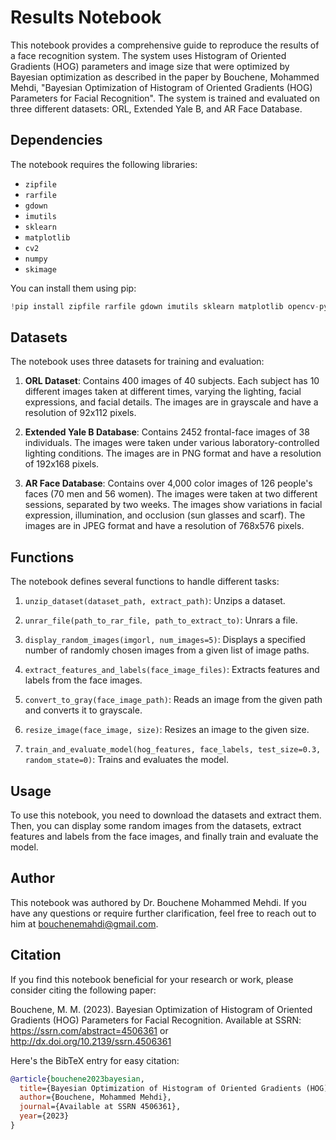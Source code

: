 # Results Notebook

This notebook provides a comprehensive guide to reproduce the results of a face recognition system. The system uses Histogram of Oriented Gradients (HOG) parameters and image size that were optimized by Bayesian optimization as described in the paper by Bouchene, Mohammed Mehdi, "Bayesian Optimization of Histogram of Oriented Gradients (HOG) Parameters for Facial Recognition". The system is trained and evaluated on three different datasets: ORL, Extended Yale B, and AR Face Database.

## Dependencies

The notebook requires the following libraries:
- `zipfile`
- `rarfile`
- `gdown`
- `imutils`
- `sklearn`
- `matplotlib`
- `cv2`
- `numpy`
- `skimage`

You can install them using pip:
```python
!pip install zipfile rarfile gdown imutils sklearn matplotlib opencv-python numpy scikit-image
```

## Datasets

The notebook uses three datasets for training and evaluation:

1. **ORL Dataset**: Contains 400 images of 40 subjects. Each subject has 10 different images taken at different times, varying the lighting, facial expressions, and facial details. The images are in grayscale and have a resolution of 92x112 pixels.

2. **Extended Yale B Database**: Contains 2452 frontal-face images of 38 individuals. The images were taken under various laboratory-controlled lighting conditions. The images are in PNG format and have a resolution of 192x168 pixels.

3. **AR Face Database**: Contains over 4,000 color images of 126 people's faces (70 men and 56 women). The images were taken at two different sessions, separated by two weeks. The images show variations in facial expression, illumination, and occlusion (sun glasses and scarf). The images are in JPEG format and have a resolution of 768x576 pixels.

## Functions

The notebook defines several functions to handle different tasks:

1. `unzip_dataset(dataset_path, extract_path)`: Unzips a dataset.

2. `unrar_file(path_to_rar_file, path_to_extract_to)`: Unrars a file.

3. `display_random_images(imgorl, num_images=5)`: Displays a specified number of randomly chosen images from a given list of image paths.

4. `extract_features_and_labels(face_image_files)`: Extracts features and labels from the face images.

5. `convert_to_gray(face_image_path)`: Reads an image from the given path and converts it to grayscale.

6. `resize_image(face_image, size)`: Resizes an image to the given size.

7. `train_and_evaluate_model(hog_features, face_labels, test_size=0.3, random_state=0)`: Trains and evaluates the model.

## Usage

To use this notebook, you need to download the datasets and extract them. Then, you can display some random images from the datasets, extract features and labels from the face images, and finally train and evaluate the model.

## Author

This notebook was authored by Dr. Bouchene Mohammed Mehdi. If you have any questions or require further clarification, feel free to reach out to him at bouchenemahdi@gmail.com.

## Citation

If you find this notebook beneficial for your research or work, please consider citing the following paper:

Bouchene, M. M. (2023). Bayesian Optimization of Histogram of Oriented Gradients (HOG) Parameters for Facial Recognition. Available at SSRN: https://ssrn.com/abstract=4506361 or http://dx.doi.org/10.2139/ssrn.4506361

Here's the BibTeX entry for easy citation:

```bibtex
@article{bouchene2023bayesian,
  title={Bayesian Optimization of Histogram of Oriented Gradients (HOG) Parameters for Facial Recognition},
  author={Bouchene, Mohammed Mehdi},
  journal={Available at SSRN 4506361},
  year={2023}
}

